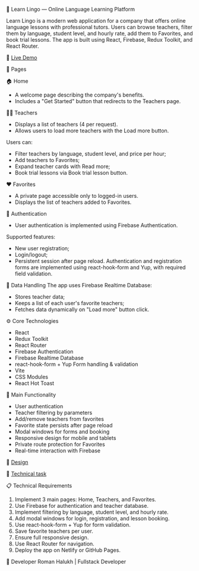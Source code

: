 🏫 Learn Lingo — Online Language Learning Platform

Learn Lingo is a modern web application for a company that offers online language lessons with professional tutors.
Users can browse teachers, filter them by language, student level, and hourly rate, add them to Favorites, and book trial lessons.
The app is built using React, Firebase, Redux Toolkit, and React Router.

🚀 [Live Demo](https://learn-lingo-coral.vercel.app/)

🧩 Pages

🏠 Home

- A welcome page describing the company's benefits.
- Includes a "Get Started" button that redirects to the Teachers page.

👩‍🏫 Teachers

- Displays a list of teachers (4 per request).
- Allows users to load more teachers with the Load more button.

Users can:

- Filter teachers by language, student level, and price per hour;
- Add teachers to Favorites;
- Expand teacher cards with Read more;
- Book trial lessons via Book trial lesson button.

❤️ Favorites

- A private page accessible only to logged-in users.
- Displays the list of teachers added to Favorites.

🔐 Authentication

- User authentication is implemented using Firebase Authentication.

Supported features:

- New user registration;
- Login/logout;
- Persistent session after page reload.
  Authentication and registration forms are implemented using react-hook-form and Yup, with required field validation.

💾 Data Handling
The app uses Firebase Realtime Database:

- Stores teacher data;
- Keeps a list of each user's favorite teachers;
- Fetches data dynamically on "Load more" button click.

⚙️ Core Technologies

- React
- Redux Toolkit
- React Router
- Firebase Authentication
- Firebase Realtime Database
- react-hook-form + Yup Form handling & validation
- Vite
- CSS Modules
- React Hot Toast

🧠 Main Functionality

- User authentication
- Teacher filtering by parameters
- Add/remove teachers from favorites
- Favorite state persists after page reload
- Modal windows for forms and booking
- Responsive design for mobile and tablets
- Private route protection for Favorites
- Real-time interaction with Firebase

📐 [Design](https://www.figma.com/file/dewf5jVviSTuWMMyU3d8Mc/%D0%9F%D0%B5%D1%82-%D0%BF%D1%80%D0%BE%D1%94%D0%BA%D1%82-%D0%B4%D0%BB%D1%8F-%D0%9A%D0%A6?type=design&node-id=0-1&mode=design&t=jCmjSs9PeOjObYSc-0)

📐 [Technical task](https://docs.google.com/document/d/1ZB_MFgnnJj7t7OXtv5hESSwY6xRgVoACZKzgZczWc3Y/edit?tab=t.0)

📋 Technical Requirements

1. Implement 3 main pages: Home, Teachers, and Favorites.
2. Use Firebase for authentication and teacher database.
3. Implement filtering by language, student level, and hourly rate.
4. Add modal windows for login, registration, and lesson booking.
5. Use react-hook-form + Yup for form validation.
6. Save favorite teachers per user.
7. Ensure full responsive design.
8. Use React Router for navigation.
9. Deploy the app on Netlify or GitHub Pages.

🙂 Developer
Roman Halukh | Fullstack Developer
